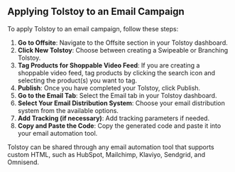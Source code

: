 ## Applying Tolstoy to an Email Campaign

To apply Tolstoy to an email campaign, follow these steps:

1. **Go to Offsite**: Navigate to the Offsite section in your Tolstoy dashboard.
2. **Click New Tolstoy**: Choose between creating a Swipeable or Branching Tolstoy.
3. **Tag Products for Shoppable Video Feed**: If you are creating a shoppable video feed, tag products by clicking the search icon and selecting the product(s) you want to tag.
4. **Publish**: Once you have completed your Tolstoy, click Publish.
5. **Go to the Email Tab**: Select the Email tab in your Tolstoy dashboard.
6. **Select Your Email Distribution System**: Choose your email distribution system from the available options.
7. **Add Tracking (if necessary)**: Add tracking parameters if needed.
8. **Copy and Paste the Code**: Copy the generated code and paste it into your email automation tool.

Tolstoy can be shared through any email automation tool that supports custom HTML, such as HubSpot, Mailchimp, Klaviyo, Sendgrid, and Omnisend.
